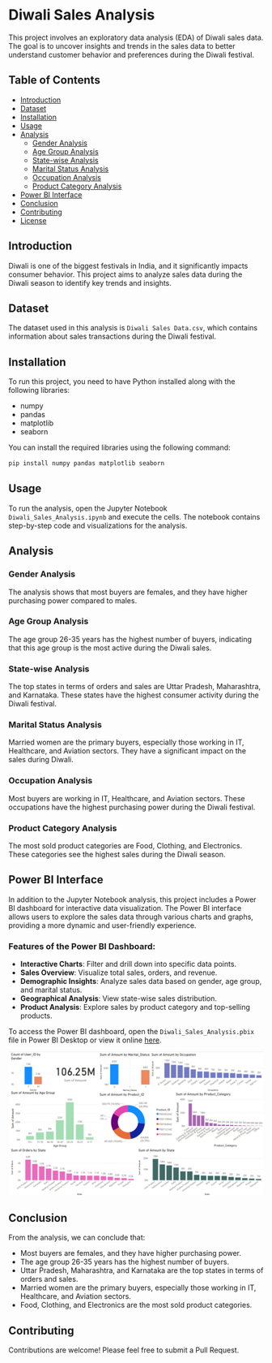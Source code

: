 # Diwali Sales Analysis

This project involves an exploratory data analysis (EDA) of Diwali sales data. The goal is to uncover insights and trends in the sales data to better understand customer behavior and preferences during the Diwali festival.

## Table of Contents
- [Introduction](#introduction)
- [Dataset](#dataset)
- [Installation](#installation)
- [Usage](#usage)
- [Analysis](#analysis)
  - [Gender Analysis](#gender-analysis)
  - [Age Group Analysis](#age-group-analysis)
  - [State-wise Analysis](#state-wise-analysis)
  - [Marital Status Analysis](#marital-status-analysis)
  - [Occupation Analysis](#occupation-analysis)
  - [Product Category Analysis](#product-category-analysis)
- [Power BI Interface](#power-bi-interface)
- [Conclusion](#conclusion)
- [Contributing](#contributing)
- [License](#license)

## Introduction

Diwali is one of the biggest festivals in India, and it significantly impacts consumer behavior. This project aims to analyze sales data during the Diwali season to identify key trends and insights.

## Dataset

The dataset used in this analysis is `Diwali Sales Data.csv`, which contains information about sales transactions during the Diwali festival.

## Installation

To run this project, you need to have Python installed along with the following libraries:
- numpy
- pandas
- matplotlib
- seaborn

You can install the required libraries using the following command:
```bash
pip install numpy pandas matplotlib seaborn
```

## Usage

To run the analysis, open the Jupyter Notebook `Diwali_Sales_Analysis.ipynb` and execute the cells. The notebook contains step-by-step code and visualizations for the analysis.

## Analysis

### Gender Analysis

The analysis shows that most buyers are females, and they have higher purchasing power compared to males.

### Age Group Analysis

The age group 26-35 years has the highest number of buyers, indicating that this age group is the most active during the Diwali sales.

### State-wise Analysis

The top states in terms of orders and sales are Uttar Pradesh, Maharashtra, and Karnataka. These states have the highest consumer activity during the Diwali festival.

### Marital Status Analysis

Married women are the primary buyers, especially those working in IT, Healthcare, and Aviation sectors. They have a significant impact on the sales during Diwali.

### Occupation Analysis

Most buyers are working in IT, Healthcare, and Aviation sectors. These occupations have the highest purchasing power during the Diwali festival.

### Product Category Analysis

The most sold product categories are Food, Clothing, and Electronics. These categories see the highest sales during the Diwali season.

## Power BI Interface

In addition to the Jupyter Notebook analysis, this project includes a Power BI dashboard for interactive data visualization. The Power BI interface allows users to explore the sales data through various charts and graphs, providing a more dynamic and user-friendly experience.

### Features of the Power BI Dashboard:
- **Interactive Charts**: Filter and drill down into specific data points.
- **Sales Overview**: Visualize total sales, orders, and revenue.
- **Demographic Insights**: Analyze sales data based on gender, age group, and marital status.
- **Geographical Analysis**: View state-wise sales distribution.
- **Product Analysis**: Explore sales by product category and top-selling products.

To access the Power BI dashboard, open the `Diwali_Sales_Analysis.pbix` file in Power BI Desktop or view it online [here](https://app.powerbi.com/view?r=actual-link).

![Power BI Dashboard](powerbi_dashboard.png)

## Conclusion

From the analysis, we can conclude that:
- Most buyers are females, and they have higher purchasing power.
- The age group 26-35 years has the highest number of buyers.
- Uttar Pradesh, Maharashtra, and Karnataka are the top states in terms of orders and sales.
- Married women are the primary buyers, especially those working in IT, Healthcare, and Aviation sectors.
- Food, Clothing, and Electronics are the most sold product categories.

## Contributing

Contributions are welcome! Please feel free to submit a Pull Request.





